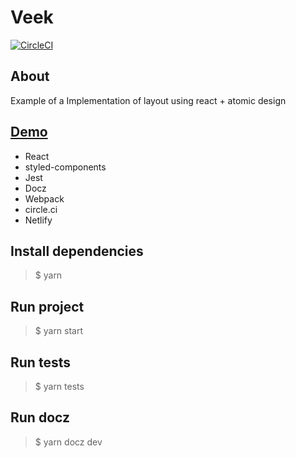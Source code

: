 # Veek

[![CircleCI](https://circleci.com/gh/mateussmohamed/challenge-veek.svg?style=svg&circle-token=10a55438d5788f02da1d9ce979954fcbaa89427f)](https://circleci.com/gh/mateussmohamed/challenge-veek)


## About
Example of a Implementation of layout using react + atomic design

## [Demo](https://Veek-atomic.netlify.com/)

* React
* styled-components
* Jest
* Docz
* Webpack
* circle.ci
* Netlify

## Install dependencies
> $ yarn

## Run project
> $ yarn start

## Run tests
> $ yarn tests

## Run docz
> $ yarn docz dev
